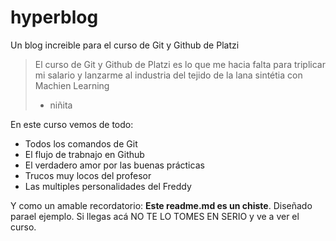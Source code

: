 # hyperblog
Un blog increible para el curso de Git y Github de Platzi
> El curso de Git y Github de Platzi es lo que me hacia falta para triplicar mi salario y lanzarme al industria del tejido de la lana sintétia con Machien Learning
> - niñita

En este curso vemos de todo:
* Todos los comandos de Git
* El flujo de trabnajo en Github
* El verdadero amor por las buenas prácticas
* Trucos muy locos del profesor
* Las multiples personalidades del Freddy

Y como un amable recordatorio: **Este readme.md es un chiste**. Diseñado parael ejemplo. Si llegas acá NO TE LO TOMES EN SERIO y ve a ver el curso.